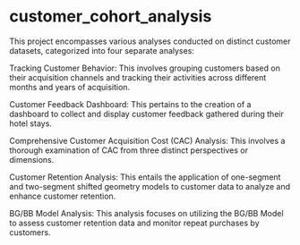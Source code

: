 # customer_cohort_analysis
This project encompasses various analyses conducted on distinct customer datasets, categorized into four separate analyses:

Tracking Customer Behavior: This involves grouping customers based on their acquisition channels and tracking their activities across different months and years of acquisition.

Customer Feedback Dashboard: This pertains to the creation of a dashboard to collect and display customer feedback gathered during their hotel stays.

Comprehensive Customer Acquisition Cost (CAC) Analysis: This involves a thorough examination of CAC from three distinct perspectives or dimensions.

Customer Retention Analysis: This entails the application of one-segment and two-segment shifted geometry models to customer data to analyze and enhance customer retention.

BG/BB Model Analysis: This analysis focuses on utilizing the BG/BB Model to assess customer retention data and monitor repeat purchases by customers.
